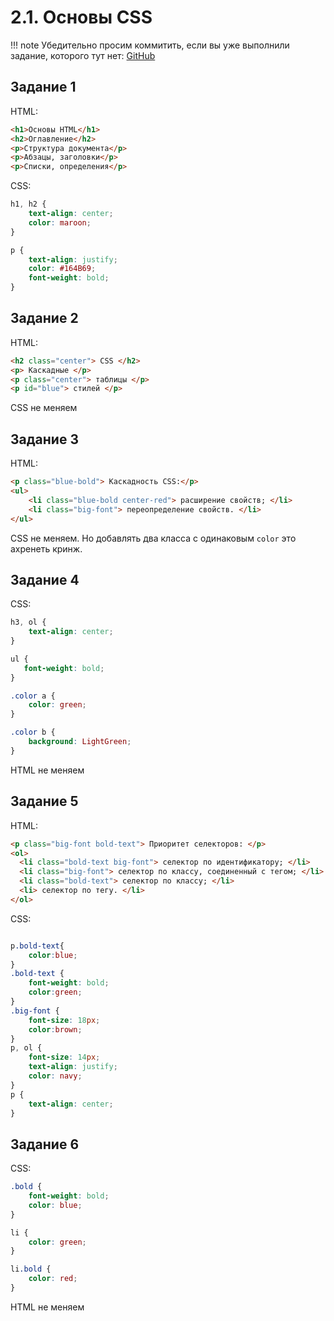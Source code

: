 # 2.1. Основы CSS

!!! note
    Убедительно просим коммитить, если вы уже выполнили задание, которого тут нет: [GitHub](https://github.com/mraliscoder/web-dvfu-gdz)

## Задание 1
HTML:
```html
<h1>Основы HTML</h1>
<h2>Оглавление</h2>
<p>Структура документа</p>
<p>Абзацы, заголовки</p>
<p>Списки, определения</p>
```
CSS:
```css
h1, h2 {
    text-align: center;
    color: maroon;
}

p {
    text-align: justify;
    color: #164B69;
    font-weight: bold;
}
```

## Задание 2
HTML:
```html
<h2 class="center"> CSS </h2>
<p> Каскадные </p>
<p class="center"> таблицы </p>
<p id="blue"> стилей </p>
```
CSS не меняем

## Задание 3
HTML:
```html
<p class="blue-bold"> Каскадность CSS:</p>
<ul>
    <li class="blue-bold center-red"> расширение свойств; </li>
    <li class="big-font"> переопределение свойств. </li>
</ul>
```

CSS не меняем. Но добавлять два класса с одинаковым `color` это ахренеть кринж.

## Задание 4
CSS:
```css
h3, ol {
    text-align: center;
}

ul {
   font-weight: bold;
}

.color a {
    color: green;
}

.color b {
    background: LightGreen;
}
```
HTML не меняем

## Задание 5
HTML:
```html
<p class="big-font bold-text"> Приоритет селекторов: </p>
<ol>
  <li class="bold-text big-font"> селектор по идентификатору; </li>
  <li class="big-font"> селектор по классу, соединенный с тегом; </li>
  <li class="bold-text"> селектор по классу; </li>
  <li> селектор по тегу. </li>
</ol>
```

CSS:
```css

p.bold-text{
    color:blue;
}
.bold-text {
    font-weight: bold;
    color:green;
}
.big-font {
    font-size: 18px;
    color:brown;
}
p, ol {
    font-size: 14px;
    text-align: justify;
    color: navy;
}
p {
    text-align: center;
}
```

## Задание 6
CSS:
```css
.bold {
    font-weight: bold;
    color: blue;
}

li {
    color: green;
}

li.bold {
    color: red;
}
```
HTML не меняем

